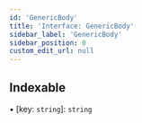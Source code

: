 ```yaml
---
id: 'GenericBody'
title: 'Interface: GenericBody'
sidebar_label: 'GenericBody'
sidebar_position: 0
custom_edit_url: null
---
```


## Indexable

▪ [key: `string`]: `string`
